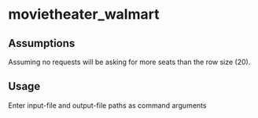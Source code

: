 # movietheater_walmart

## Assumptions

Assuming no requests will be asking for more seats than the row size (20). 

## Usage
Enter input-file and output-file paths as command arguments

